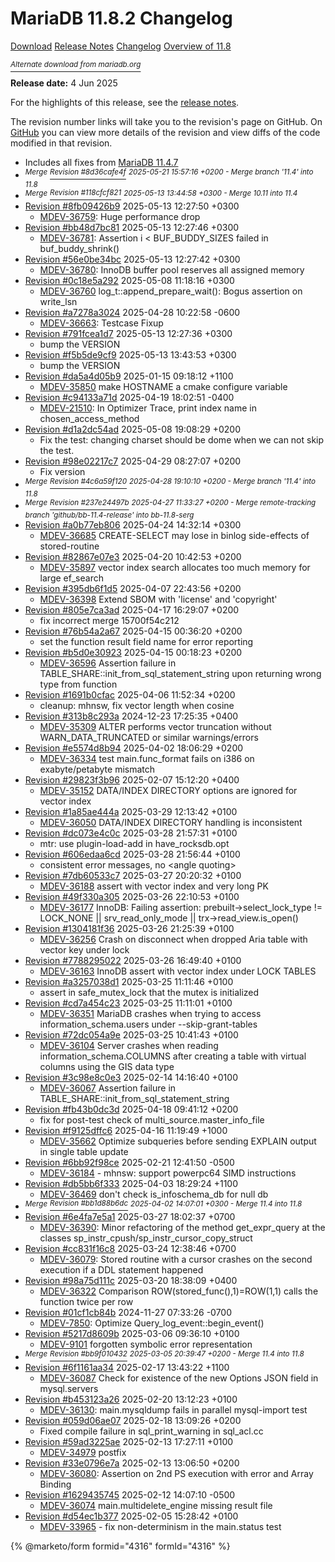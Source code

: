 # MariaDB 11.8.2 Changelog

<a href="https://mariadb.com/downloads" class="button primary">Download</a>  <a href="../../mariadb-community-server-release-notes/mariadb-11-8-series/mariadb-11-8-2-release-notes.md" class="button secondary">Release Notes</a>  <a href="mariadb-11.8.2-changelog.md" class="button secondary">Changelog</a>  <a href="../../mariadb-community-server-release-notes/mariadb-11-8-series/what-is-mariadb-118.md" class="button secondary">Overview of 11.8</a>

[<sup>_Alternate download from mariadb.org_</sup>](https://downloads.mariadb.org/mariadb/11.8.2/)

**Release date:** 4 Jun 2025

For the highlights of this release, see the [release notes](../../mariadb-community-server-release-notes/mariadb-11-8-series/mariadb-11-8-2-release-notes.md).

The revision number links will take you to the revision's page on GitHub. On [GitHub](https://github.com/MariaDB/server/tree/11.8) you can view more details of the revision and view diffs of the code modified in that revision.

* Includes all fixes from [MariaDB 11.4.7](../changelogs-mariadb-11-4-series/mariadb-11.4.7-changelog.md)
* <sup>_Merge_</sup> [<sup>_Revision #8d36cafe4f_</sup>](https://github.com/MariaDB/server/commit/8d36cafe4f) <sup>_2025-05-21 15:57:16 +0200 - Merge branch '11.4' into 11.8_</sup>
* <sup>_Merge_</sup> [<sup>_Revision #118cfcf821_</sup>](https://github.com/MariaDB/server/commit/118cfcf821) <sup>_2025-05-13 13:44:58 +0300 - Merge 10.11 into 11.4_</sup>
* [Revision #8fb09426b9](https://github.com/MariaDB/server/commit/8fb09426b9) 2025-05-13 12:27:50 +0300
  * [MDEV-36759](https://jira.mariadb.org/browse/MDEV-36759): Huge performance drop
* [Revision #bb48d7bc81](https://github.com/MariaDB/server/commit/bb48d7bc81) 2025-05-13 12:27:46 +0300
  * [MDEV-36781](https://jira.mariadb.org/browse/MDEV-36781): Assertion i < BUF\_BUDDY\_SIZES failed in buf\_buddy\_shrink()
* [Revision #56e0be34bc](https://github.com/MariaDB/server/commit/56e0be34bc) 2025-05-13 12:27:42 +0300
  * [MDEV-36780](https://jira.mariadb.org/browse/MDEV-36780): InnoDB buffer pool reserves all assigned memory
* [Revision #0c18e5a292](https://github.com/MariaDB/server/commit/0c18e5a292) 2025-05-08 11:18:16 +0300
  * [MDEV-36760](https://jira.mariadb.org/browse/MDEV-36760) log\_t::append\_prepare\_wait(): Bogus assertion on write\_lsn
* [Revision #a7278a3024](https://github.com/MariaDB/server/commit/a7278a3024) 2025-04-28 10:22:58 -0600
  * [MDEV-36663](https://jira.mariadb.org/browse/MDEV-36663): Testcase Fixup
* [Revision #791fcea1d7](https://github.com/MariaDB/server/commit/791fcea1d7) 2025-05-13 12:27:36 +0300
  * bump the VERSION
* [Revision #f5b5de9cf9](https://github.com/MariaDB/server/commit/f5b5de9cf9) 2025-05-13 13:43:53 +0300
  * bump the VERSION
* [Revision #da5a4d05b9](https://github.com/MariaDB/server/commit/da5a4d05b9) 2025-01-15 09:18:12 +1100
  * [MDEV-35850](https://jira.mariadb.org/browse/MDEV-35850) make HOSTNAME a cmake configure variable
* [Revision #c94133a71d](https://github.com/MariaDB/server/commit/c94133a71d) 2025-04-19 18:02:51 -0400
  * [MDEV-21510](https://jira.mariadb.org/browse/MDEV-21510): In Optimizer Trace, print index name in chosen\_access\_method
* [Revision #d1a2dc54ad](https://github.com/MariaDB/server/commit/d1a2dc54ad) 2025-05-08 19:08:29 +0200
  * Fix the test: changing charset should be dome when we can not skip the test.
* [Revision #98e02217c7](https://github.com/MariaDB/server/commit/98e02217c7) 2025-04-29 08:27:07 +0200
  * Fix version
* <sup>_Merge_</sup> [<sup>_Revision #4c6a59f120_</sup>](https://github.com/MariaDB/server/commit/4c6a59f120) <sup>_2025-04-28 19:10:10 +0200 - Merge branch '11.4' into 11.8_</sup>
* <sup>_Merge_</sup> [<sup>_Revision #237e24497b_</sup>](https://github.com/MariaDB/server/commit/237e24497b) <sup>_2025-04-27 11:33:27 +0200 - Merge remote-tracking branch 'github/bb-11.4-release' into bb-11.8-serg_</sup>
* [Revision #a0b77eb806](https://github.com/MariaDB/server/commit/a0b77eb806) 2025-04-24 14:32:14 +0300
  * [MDEV-36685](https://jira.mariadb.org/browse/MDEV-36685) CREATE-SELECT may lose in binlog side-effects of stored-routine
* [Revision #82867e07e3](https://github.com/MariaDB/server/commit/82867e07e3) 2025-04-20 10:42:53 +0200
  * [MDEV-35897](https://jira.mariadb.org/browse/MDEV-35897) vector index search allocates too much memory for large ef\_search
* [Revision #395db6f1d5](https://github.com/MariaDB/server/commit/395db6f1d5) 2025-04-07 22:43:56 +0200
  * [MDEV-36398](https://jira.mariadb.org/browse/MDEV-36398) Extend SBOM with 'license' and 'copyright'
* [Revision #805e7ca3ad](https://github.com/MariaDB/server/commit/805e7ca3ad) 2025-04-17 16:29:07 +0200
  * fix incorrect merge 15700f54c212
* [Revision #76b54a2a67](https://github.com/MariaDB/server/commit/76b54a2a67) 2025-04-15 00:36:20 +0200
  * set the function result field name for error reporting
* [Revision #b5d0e30923](https://github.com/MariaDB/server/commit/b5d0e30923) 2025-04-15 00:18:23 +0200
  * [MDEV-36596](https://jira.mariadb.org/browse/MDEV-36596) Assertion failure in TABLE\_SHARE::init\_from\_sql\_statement\_string upon returning wrong type from function
* [Revision #1691b0cfac](https://github.com/MariaDB/server/commit/1691b0cfac) 2025-04-06 11:52:34 +0200
  * cleanup: mhnsw, fix vector length when cosine
* [Revision #313b8c293a](https://github.com/MariaDB/server/commit/313b8c293a) 2024-12-23 17:25:35 +0400
  * [MDEV-35309](https://jira.mariadb.org/browse/MDEV-35309) ALTER performs vector truncation without WARN\_DATA\_TRUNCATED or similar warnings/errors
* [Revision #e5574d8b94](https://github.com/MariaDB/server/commit/e5574d8b94) 2025-04-02 18:06:29 +0200
  * [MDEV-36334](https://jira.mariadb.org/browse/MDEV-36334) test main.func\_format fails on i386 on exabyte/petabyte mismatch
* [Revision #29823f3b96](https://github.com/MariaDB/server/commit/29823f3b96) 2025-02-07 15:12:20 +0400
  * [MDEV-35152](https://jira.mariadb.org/browse/MDEV-35152) DATA/INDEX DIRECTORY options are ignored for vector index
* [Revision #1a85ae444a](https://github.com/MariaDB/server/commit/1a85ae444a) 2025-03-29 12:13:42 +0100
  * [MDEV-36050](https://jira.mariadb.org/browse/MDEV-36050) DATA/INDEX DIRECTORY handling is inconsistent
* [Revision #dc073e4c0c](https://github.com/MariaDB/server/commit/dc073e4c0c) 2025-03-28 21:57:31 +0100
  * mtr: use plugin-load-add in have\_rocksdb.opt
* [Revision #606edaa6cd](https://github.com/MariaDB/server/commit/606edaa6cd) 2025-03-28 21:56:44 +0100
  * consistent error messages, no \<angle quoting>
* [Revision #7db60533c7](https://github.com/MariaDB/server/commit/7db60533c7) 2025-03-27 20:20:32 +0100
  * [MDEV-36188](https://jira.mariadb.org/browse/MDEV-36188) assert with vector index and very long PK
* [Revision #49f330a305](https://github.com/MariaDB/server/commit/49f330a305) 2025-03-26 22:10:53 +0100
  * [MDEV-36177](https://jira.mariadb.org/browse/MDEV-36177) InnoDB: Failing assertion: prebuilt->select\_lock\_type != LOCK\_NONE || srv\_read\_only\_mode || trx->read\_view.is\_open()
* [Revision #1304181f36](https://github.com/MariaDB/server/commit/1304181f36) 2025-03-26 21:25:39 +0100
  * [MDEV-36256](https://jira.mariadb.org/browse/MDEV-36256) Crash on disconnect when dropped Aria table with vector key under lock
* [Revision #7788295022](https://github.com/MariaDB/server/commit/7788295022) 2025-03-26 16:49:40 +0100
  * [MDEV-36163](https://jira.mariadb.org/browse/MDEV-36163) InnoDB assert with vector index under LOCK TABLES
* [Revision #a3257038d1](https://github.com/MariaDB/server/commit/a3257038d1) 2025-03-25 11:11:46 +0100
  * assert in safe\_mutex\_lock that the mutex is initialized
* [Revision #cd7a454c23](https://github.com/MariaDB/server/commit/cd7a454c23) 2025-03-25 11:11:01 +0100
  * [MDEV-36351](https://jira.mariadb.org/browse/MDEV-36351) MariaDB crashes when trying to access information\_schema.users under --skip-grant-tables
* [Revision #72dc054a9e](https://github.com/MariaDB/server/commit/72dc054a9e) 2025-03-25 10:41:43 +0100
  * [MDEV-36104](https://jira.mariadb.org/browse/MDEV-36104) Server crashes when reading information\_schema.COLUMNS after creating a table with virtual columns using the GIS data type
* [Revision #3c98e8c0e3](https://github.com/MariaDB/server/commit/3c98e8c0e3) 2025-02-14 14:16:40 +0100
  * [MDEV-36067](https://jira.mariadb.org/browse/MDEV-36067) Assertion failure in TABLE\_SHARE::init\_from\_sql\_statement\_string
* [Revision #fb43b0dc3d](https://github.com/MariaDB/server/commit/fb43b0dc3d) 2025-04-18 09:41:12 +0200
  * fix for post-test check of multi\_source.master\_info\_file
* [Revision #f9125dffc6](https://github.com/MariaDB/server/commit/f9125dffc6) 2025-04-16 11:19:49 +1000
  * [MDEV-35662](https://jira.mariadb.org/browse/MDEV-35662) Optimize subqueries before sending EXPLAIN output in single table update
* [Revision #6bb92f98ce](https://github.com/MariaDB/server/commit/6bb92f98ce) 2025-02-21 12:41:50 -0500
  * [MDEV-36184](https://jira.mariadb.org/browse/MDEV-36184) - mhnsw: support powerpc64 SIMD instructions
* [Revision #db5bb6f333](https://github.com/MariaDB/server/commit/db5bb6f333) 2025-04-03 18:29:24 +1100
  * [MDEV-36469](https://jira.mariadb.org/browse/MDEV-36469) don't check is\_infoschema\_db for null db
* <sup>_Merge_</sup> [<sup>_Revision #bb1d88b6dc_</sup>](https://github.com/MariaDB/server/commit/bb1d88b6dc) <sup>_2025-04-02 14:07:01 +0300 - Merge 11.4 into 11.8_</sup>
* [Revision #6e4fa7e5a1](https://github.com/MariaDB/server/commit/6e4fa7e5a1) 2025-03-27 18:02:37 +0700
  * [MDEV-36390](https://jira.mariadb.org/browse/MDEV-36390): Minor refactoring of the method get\_expr\_query at the classes sp\_instr\_cpush/sp\_instr\_cursor\_copy\_struct
* [Revision #cc831f16c8](https://github.com/MariaDB/server/commit/cc831f16c8) 2025-03-24 12:38:46 +0700
  * [MDEV-36079](https://jira.mariadb.org/browse/MDEV-36079): Stored routine with a cursor crashes on the second execution if a DDL statement happened
* [Revision #98a75d111c](https://github.com/MariaDB/server/commit/98a75d111c) 2025-03-20 18:38:09 +0400
  * [MDEV-36322](https://jira.mariadb.org/browse/MDEV-36322) Comparison ROW(stored\_func(),1)=ROW(1,1) calls the function twice per row
* [Revision #01cf1cb84b](https://github.com/MariaDB/server/commit/01cf1cb84b) 2024-11-27 07:33:26 -0700
  * [MDEV-7850](https://jira.mariadb.org/browse/MDEV-7850): Optimize Query\_log\_event::begin\_event()
* [Revision #5217d8609b](https://github.com/MariaDB/server/commit/5217d8609b) 2025-03-06 09:36:10 +0100
  * [MDEV-9101](https://jira.mariadb.org/browse/MDEV-9101) forgotten symbolic error representation
* <sup>_Merge_</sup> [<sup>_Revision #bb9f010432_</sup>](https://github.com/MariaDB/server/commit/bb9f010432) <sup>_2025-03-05 20:39:47 +0200 - Merge 11.4 into 11.8_</sup>
* [Revision #6f1161aa34](https://github.com/MariaDB/server/commit/6f1161aa34) 2025-02-17 13:43:22 +1100
  * [MDEV-36087](https://jira.mariadb.org/browse/MDEV-36087) Check for existence of the new Options JSON field in mysql.servers
* [Revision #b453123a26](https://github.com/MariaDB/server/commit/b453123a26) 2025-02-20 13:12:23 +0100
  * [MDEV-36130](https://jira.mariadb.org/browse/MDEV-36130): main.mysqldump fails in parallel mysql-import test
* [Revision #059d06ae07](https://github.com/MariaDB/server/commit/059d06ae07) 2025-02-18 13:09:26 +0200
  * Fixed compile failure in sql\_print\_warning in sql\_acl.cc
* [Revision #59ad3225ae](https://github.com/MariaDB/server/commit/59ad3225ae) 2025-02-13 17:27:11 +0100
  * [MDEV-34979](https://jira.mariadb.org/browse/MDEV-34979) postfix
* [Revision #33e0796e7a](https://github.com/MariaDB/server/commit/33e0796e7a) 2025-02-13 13:06:50 +0200
  * [MDEV-36080](https://jira.mariadb.org/browse/MDEV-36080): Assertion on 2nd PS execution with error and Array Binding
* [Revision #1629435745](https://github.com/MariaDB/server/commit/1629435745) 2025-02-12 14:07:10 -0500
  * [MDEV-36074](https://jira.mariadb.org/browse/MDEV-36074) main.multidelete\_engine missing result file
* [Revision #d54ec1b377](https://github.com/MariaDB/server/commit/d54ec1b377) 2025-02-05 15:28:42 +0100
  * [MDEV-33965](https://jira.mariadb.org/browse/MDEV-33965) - fix non-determinism in the main.status test

{% @marketo/form formid="4316" formId="4316" %}
